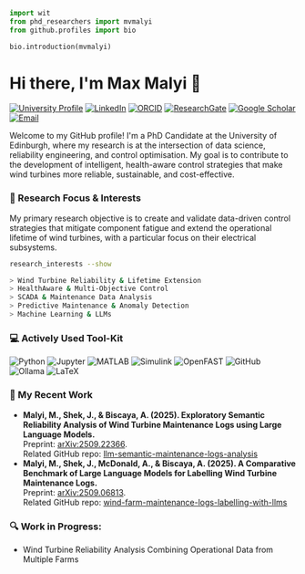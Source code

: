 <!-- 
Welcome, you've found the source code for my GitHub profile :)
Feel free to take inspiration from it for your own profile. 
-->

```python
import wit
from phd_researchers import mvmalyi
from github.profiles import bio

bio.introduction(mvmalyi)
```

# Hi there, I'm Max Malyi 👋

[![University Profile](https://img.shields.io/badge/University_Profile-002A5C?style=for-the-badge&logo=theuniversityofedinburgh&logoColor=white)](https://eng.ed.ac.uk/about/people/mr-max-malyi) [![LinkedIn](https://img.shields.io/badge/LinkedIn-0077B5?style=for-the-badge&logo=linkedin&logoColor=white)](https://www.linkedin.com/in/mvmalyi/) [![ORCID](https://img.shields.io/badge/ORCID-A6CE39?style=for-the-badge&logo=orcid&logoColor=white)](https://orcid.org/0000-0002-1503-9798) [![ResearchGate](https://img.shields.io/badge/ResearchGate-00CCBB?style=for-the-badge&logo=researchgate&logoColor=white)](https://www.researchgate.net/profile/Max-Malyi) [![Google Scholar](https://img.shields.io/badge/Google_Scholar-4285F4?style=for-the-badge&logo=googlescholar&logoColor=white)](https://scholar.google.com/citations?user=FgcRBeUAAAAJ) [![Email](https://img.shields.io/badge/Email-D14836?style=for-the-badge&logo=gmail&logoColor=white)](mailto:Max.Malyi@ed.ac.uk)

Welcome to my GitHub profile! I'm a PhD Candidate at the University of Edinburgh, where my research is at the intersection of data science, reliability engineering, and control optimisation. My goal is to contribute to the development of intelligent, health-aware control strategies that make wind turbines more reliable, sustainable, and cost-effective.

### 🔬 Research Focus & Interests

My primary research objective is to create and validate data-driven control strategies that mitigate component fatigue and extend the operational lifetime of wind turbines, with a particular focus on their electrical subsystems.

```bash
research_interests --show

> Wind Turbine Reliability & Lifetime Extension
> HealthAware & Multi-Objective Control
> SCADA & Maintenance Data Analysis
> Predictive Maintenance & Anomaly Detection
> Machine Learning & LLMs
```

### 💻 Actively Used Tool-Kit

![Python](https://img.shields.io/badge/Python-3776AB?style=for-the-badge&logo=python&logoColor=white) ![Jupyter](https://img.shields.io/badge/Jupyter-F37626?style=for-the-badge&logo=jupyter&logoColor=white) ![MATLAB](https://img.shields.io/badge/MATLAB-FFBF00?style=for-the-badge&logo=mathworks&logoColor=black) ![Simulink](https://img.shields.io/badge/Simulink-DD2A2A?style=for-the-badge&logo=simulink&logoColor=white) ![OpenFAST](https://img.shields.io/badge/OpenFAST-00A45B?style=for-the-badge&logo=nrel&logoColor=white) ![GitHub](https://img.shields.io/badge/github-181717?style=for-the-badge&logo=github&logoColor=white) ![Ollama](https://img.shields.io/badge/Ollama-6A0DAD?style=for-the-badge&logo=ollama&logoColor=white) ![LaTeX](https://img.shields.io/badge/LaTeX-008080?style=for-the-badge&logo=latex&logoColor=white)


### 📑 My Recent Work

- **Malyi, M., Shek, J., & Biscaya, A. (2025). Exploratory Semantic Reliability Analysis of Wind Turbine Maintenance Logs using Large Language Models.** <br> Preprint: [arXiv:2509.22366](https://arxiv.org/abs/2509.22366). <br> Related GitHub repo: [llm-semantic-maintenance-logs-analysis](https://github.com/mvmalyi/llm-semantic-maintenance-logs-analysis)
- **Malyi, M., Shek, J., McDonald, A., & Biscaya, A. (2025). A Comparative Benchmark of Large Language Models for Labelling Wind Turbine Maintenance Logs.** <br> Preprint: [arXiv:2509.06813](https://arxiv.org/abs/2509.06813). <br> Related GitHub repo: [wind-farm-maintenance-logs-labelling-with-llms](https://github.com/mvmalyi/wind-farm-maintenance-logs-labelling-with-llms)

### 🔍 Work in Progress:

- Wind Turbine Reliability Analysis Combining Operational Data from Multiple Farms
